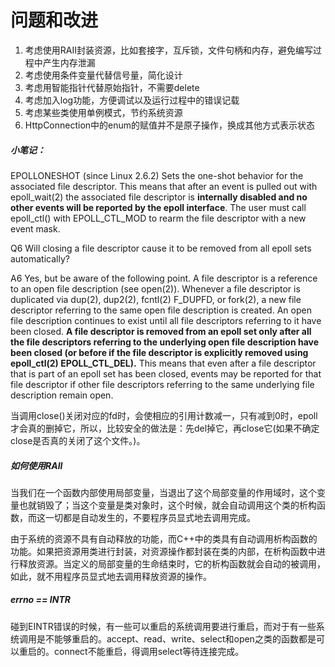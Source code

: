 # 问题和改进

1. 考虑使用RAII封装资源，比如套接字，互斥锁，文件句柄和内存，避免编写过程中产生内存泄漏
2. 考虑使用条件变量代替信号量，简化设计
3. 考虑用智能指针代替原始指针，不需要delete
4. 考虑加入log功能，方便调试以及运行过程中的错误记载
6. 考虑某些类使用单例模式，节约系统资源
7. HttpConnection中的enum的赋值并不是原子操作，换成其他方式表示状态

##### 小笔记：

EPOLLONESHOT (since Linux 2.6.2)
           Sets the one-shot behavior for the associated file descriptor. This means that after an event is pulled out with epoll_wait(2) the associated file descriptor is **internally disabled and no other events will be reported by the epoll interface**.  The user must call epoll_ctl() with EPOLL_CTL_MOD to rearm the file descriptor with a new event mask.



Q6  Will closing a file descriptor cause it to be removed from all epoll sets automatically?

A6  Yes, but be aware of the following point.  A file descriptor is a reference to an open file description (see open(2)).  Whenever a file descriptor is duplicated via dup(2), dup2(2), fcntl(2) F_DUPFD, or fork(2), a new file descriptor referring to the same open file description is created.  An open file description continues to exist until all file descriptors referring to it have been closed.  **A file descriptor is removed from an epoll set only after all the file descriptors referring to the underlying open file description have been closed (or before if the file descriptor is explicitly removed using epoll_ctl(2) EPOLL_CTL_DEL).** This means that even after a file descriptor that is part of an epoll set has been closed, events may be reported for that file descriptor if other file descriptors referring to the same underlying file description remain open.

当调用close()关闭对应的fd时，会使相应的引用计数减一，只有减到0时，epoll才会真的删掉它，所以，比较安全的做法是：先del掉它，再close它(如果不确定close是否真的关闭了这个文件。)。



##### 如何使用RAII

当我们在一个函数内部使用局部变量，当退出了这个局部变量的作用域时，这个变量也就销毁了；当这个变量是类对象时，这个时候，就会自动调用这个类的析构函数，而这一切都是自动发生的，不要程序员显式地去调用完成。

由于系统的资源不具有自动释放的功能，而C++中的类具有自动调用析构函数的功能。如果把资源用类进行封装，对资源操作都封装在类的内部，在析构函数中进行释放资源。当定义的局部变量的生命结束时，它的析构函数就会自动的被调用，如此，就不用程序员显式地去调用释放资源的操作。



##### errno == INTR

碰到EINTR错误的时候，有一些可以重启的系统调用要进行重启，而对于有一些系统调用是不能够重启的。accept、read、write、select和open之类的函数都是可以重启的。connect不能重启，得调用select等待连接完成。